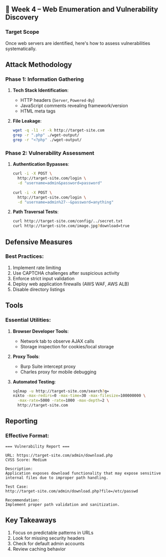 ## 🚀 Week 4 – Web Enumeration and Vulnerability Discovery
### Target Scope

Once web servers are identified, here's how to assess vulnerabilities systematically.

## Attack Methodology

### Phase 1: Information Gathering

1. **Tech Stack Identification**:
   - HTTP headers (`Server`, `Powered-By`)
   - JavaScript comments revealing framework/version
   - HTML meta tags

2. **File Leakage**:
   ```bash
   wget -q -l1 -r -k http://target-site.com
   grep -r ".php" ./wget-output/
   grep -r "<?php" ./wget-output/
   ```

### Phase 2: Vulnerability Assessment

1. **Authentication Bypasses**:
   ```bash
   curl -i -X POST \
     http://target-site.com/login \
     -d "username=admin&password=password"
     
   curl -i -X POST \
     http://target-site.com/login \
     -d "username=admin%27--&password=anything"
   ```

2. **Path Traversal Tests**:
   ```bash
   curl http://target-site.com/config/../secret.txt
   curl http://target-site.com/image.jpg?download=true
   ```

## Defensive Measures

### Best Practices:

1. Implement rate limiting
2. Use CAPTCHA challenges after suspicious activity
3. Enforce strict input validation
4. Deploy web application firewalls (AWS WAF, AWS ALB)
5. Disable directory listings

## Tools

### Essential Utilities:

1. **Browser Developer Tools**:
   - Network tab to observe AJAX calls
   - Storage inspection for cookies/local storage

2. **Proxy Tools**:
   - Burp Suite intercept proxy
   - Charles proxy for mobile debugging

3. **Automated Testing**:
   ```bash
   sqlmap -u http://target-site.com/search?q=
   nikto -max-redirs=0 -max-time=30 -max-filesize=100000000 \
     -max-rate=5000 -rate=1000 -max-depth=2 \
     http://target-site.com
   ```

## Reporting

### Effective Format:

```
=== Vulnerability Report ===

URL: https://target-site.com/admin/download.php
CVSS Score: Medium

Description:
Application exposes download functionality that may expose sensitive internal files due to improper path handling.

Test Case:
http://target-site.com/admin/download.php?file=/etc/passwd

Recommendation:
Implement proper path validation and sanitization.
```

## Key Takeaways

1. Focus on predictable patterns in URLs
2. Look for missing security headers
3. Check for default admin accounts
4. Review caching behavior
